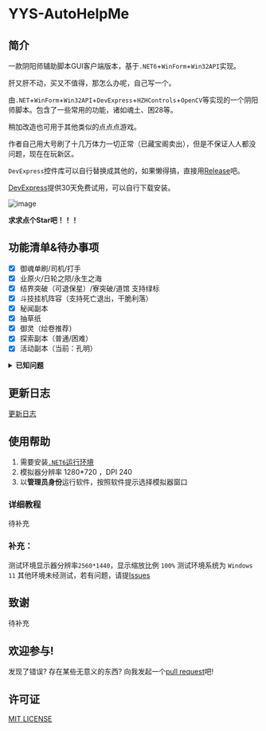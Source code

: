 # YYS-AutoHelpMe

## 简介

一款阴阳师辅助脚本GUI客户端版本，基于`.NET6`+`WinForm`+`Win32API`实现。

肝又肝不动，买又不值得，那怎么办呢，自己写一个。

由`.NET`+`WinForm`+`Win32API`+`DevExpress`+`HZHControls`+`OpenCV`等实现的一个阴阳师脚本。包含了一些常用的功能，诸如魂土、困28等。

稍加改造也可用于其他类似的点点点游戏。

作者自己用大号刷了十几万体力一切正常（已藏宝阁卖出），但是不保证人人都没问题，现在在玩新区。

`DevExpress`控件库可以自行替换成其他的，如果懒得搞，直接用[Release](https://github.com/YaKun9/YYS-AutoHelpMe/releases)吧。

[DevExpress](https://www.devexpress.com/products/net/controls/winforms/)提供30天免费试用，可以自行下载安装。

![image](https://github.com/YaKun9/YYS-AutoHelpMe/assets/131952790/953f424c-0177-4f88-b565-b356f573979f)

**求求点个Star吧！！！**


## 功能清单&待办事项

- [x] 御魂单刷/司机/打手
- [x] 业原火/日轮之陨/永生之海
- [x] 结界突破（可退保星）/寮突破/道馆 支持绿标
- [x] 斗技挂机阵容（支持死亡退出，干脆利落）
- [x] 秘闻副本
- [x] 抽草纸
- [x] 御灵（绘卷推荐）
- [x] 探索副本（普通/困难）
- [x] 活动副本（当前：孔明）

<details><summary><strong>已知问题</strong></summary>

- [ ] 探索副本时，结界票满会自动前往突破（设置无效）	
  
</details>

## 更新日志
 
[更新日志](https://github.com/YaKun9/YYS-AutoHelpMe/commits/main) 
 
## 使用帮助

1. 需要安装[`.NET6`运行环境](https://dotnet.microsoft.com/zh-cn/download/dotnet/thank-you/runtime-desktop-6.0.14-windows-x64-installer)
2. 模拟器分辨率 1280*720 ，DPI 240
3. 以**管理员身份**运行软件，按照软件提示选择模拟器窗口

### 详细教程

待补充

### 补充：
测试环境显示器分辨率`2560*1440`，显示缩放比例 `100%`
测试环境系统为 `Windows 11`
其他环境未经测试，若有问题，请提[Issues](https://github.com/YaKun9/YYS-AutoHelpMe/issues)

## 致谢

待补充


## 欢迎参与!

发现了错误? 存在某些无意义的东西? 向我发起一个[pull request](https://github.com/YaKun9/YYS-AutoHelpMe/pulls)吧!

## 许可证

[MIT LICENSE](https://github.com/YaKun9/YYS-AutoHelpMe/blob/main/LICENSE)
